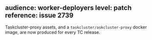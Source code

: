 audience: worker-deployers
level: patch
reference: issue 2739
---
Taskcluster-proxy assets, and a `taskcluster/askcluster-proxy` docker image, are now produced for every TC release.
